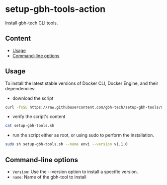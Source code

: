 <!-- omit in toc -->
# setup-gbh-tools-action

Install gbh-tech CLI tools.

<!-- omit in toc -->
## Content

- [Usage](#usage)
- [Command-line options](#command-line-options)

## Usage

To install the latest stable versions of Docker CLI, Docker Engine, and their dependencies:

- download the script

```bash
curl -fsSL https://raw.githubusercontent.com/gbh-tech/setup-gbh-tools/main/install.sh -o setup-gbh-tools.sh
```

- verify the script's content

```bash
cat setup-gbh-tools.sh
```

- run the script either as root, or using sudo to perform the installation.

```bash
sudo sh setup-gbh-tools.sh --name envi --version v1.1.0
```

## Command-line options

- `Version`: Use the --version option to install a specific version.
- `name`: Name of the gbh-tool to install
